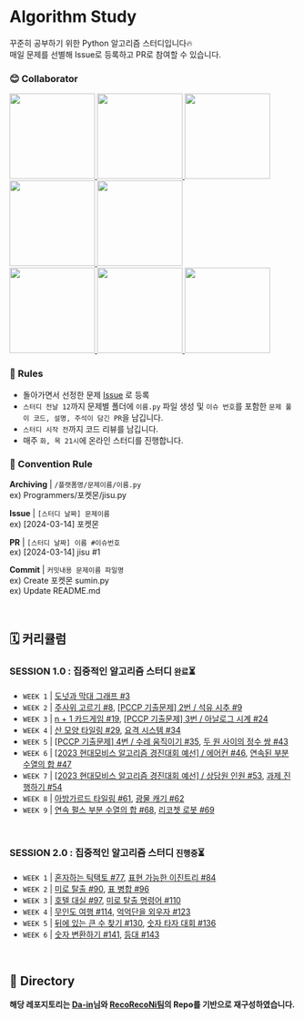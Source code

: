 # Algorithm Study

꾸준히 공부하기 위한 Python 알고리즘 스터디입니다🔥  
매일 문제를 선별해 Issue로 등록하고 PR로 참여할 수 있습니다.

### 😊 Collaborator
<div>
  <a href="https://github.com/ksumini">
    <img src="https://avatars.githubusercontent.com/ksumini" width="150" style="max-width: 100%;">
  </a>
  <a href="https://github.com/limstonestone">
    <img src="https://avatars.githubusercontent.com/limstonestone" width="150" style="max-width: 100%;">
  </a>
  <a href="https://github.com/zsmalla">
    <img src="https://avatars.githubusercontent.com/zsmalla" width="150" style="max-width: 100%;">
  </a>
  <a href="https://github.com/HeewonKwak">
    <img src="https://avatars.githubusercontent.com/HeewonKwak" width="150" style="max-width: 100%;">
  </a>
  <a href="https://github.com/osmin625">
    <img src="https://avatars.githubusercontent.com/osmin625" width="150" style="max-width: 100%;">
  </a>
</div>
  <a href="https://github.com/c0natus">
    <img src="https://avatars.githubusercontent.com/c0natus" width="150" style="max-width: 100%;">
  </a>
  <a href="https://github.com/byeol3325">
    <img src="https://avatars.githubusercontent.com/byeol3325" width="150" style="max-width: 100%;">
  </a>
  <a href="https://github.com/blaire-pi">
    <img src="https://avatars.githubusercontent.com/blaire-pi" width="150" style="max-width: 100%;">
  </a>
</div>

### 📢 Rules

- 돌아가면서 선정한 문제 [Issue](https://github.com/ksumini/Algorithm-Study/issues) 로 등록
- `스터디 전날 12`까지 문제별 폴더에 `이름.py` 파일 생성 및 `이슈 번호`를 포함한 `문제 풀이 코드, 설명, 주석이 담긴 PR`을 남깁니다.
- `스터디 시작 전`까지 코드 리뷰를 남깁니다.
- 매주 `화, 목 21시`에 온라인 스터디를 진행합니다.
<!-- `오전 10시` 온라인 스터디에서 `코드 리뷰` 및 `문제 선정` _주말, 공휴일 제외 -->

<!-- > 🚨 실패시 벌금 2배씩 증가 `1000*(2^n)` 취업 후 일괄 납부😊 중도 포기시 누적 벌금 \* 10배   -->
<!-- > 유고 사유 | 익일 코딩테스트 및 면접, 질병(인증 필요) -->

### 🌈 Convention Rule

**Archiving** | `/플랫폼명/문제이름/이름.py` <br>
ex) Programmers/포켓몬/jisu.py

**Issue** | `[스터디 날짜] 문제이름`  
ex) [2024-03-14] 포켓몬

**PR** | `[스터디 날짜] 이름 #이슈번호`  
ex) [2024-03-14] jisu #1

**Commit** | `커밋내용 문제이름 파일명`  
ex) Create 포켓몬 sumin.py  
ex) Update README.md

<br/>

## 🗓️ 커리큘럼

### SESSION 1.0 : 집중적인 알고리즘 스터디 `완료`⏳
- `WEEK 1` | [도넛과 막대 그래프 #3](https://github.com/ksumini/PS-Study/issues/3)
- `WEEK 2` | [주사위 고르기 #8](https://github.com/ksumini/PS-Study/issues/8), [[PCCP 기출문제] 2번 / 석유 시추 #9](https://github.com/ksumini/PS-Study/issues/9)
- `WEEK 3` | [n + 1 카드게임 #19](https://github.com/ksumini/PS-Study/issues/19), [[PCCP 기출문제] 3번 / 아날로그 시계 #24](https://github.com/ksumini/PS-Study/issues/24)
- `WEEK 4` | [산 모양 타일링 #29](https://github.com/ksumini/PS-Study/issues/29), [요격 시스템 #34](https://github.com/ksumini/PS-Study/issues/34)
- `WEEK 5` | [[PCCP 기출문제] 4번 / 수레 움직이기 #35](https://github.com/ksumini/PS-Study/issues/35), [두 원 사이의 정수 쌍 #43](https://github.com/ksumini/PS-Study/issues/43)
- `WEEK 6` | [[2023 현대모비스 알고리즘 경진대회 예선] / 에어컨 #46](https://github.com/ksumini/PS-Study/issues/46), [연속된 부분 수열의 합 #47](https://github.com/ksumini/PS-Study/issues/47)
- `WEEK 7` | [[2023 현대모비스 알고리즘 경진대회 예선] / 상담원 인원 #53](https://github.com/ksumini/PS-Study/issues/53), [과제 진행하기 #54](https://github.com/ksumini/PS-Study/issues/54)
- `WEEK 8` | [아방가르드 타일링 #61](https://github.com/ksumini/PS-Study/issues/61), [광물 캐기 #62](https://github.com/ksumini/PS-Study/issues/62)
- `WEEK 9` | [연속 펄스 부분 수열의 합 #68](https://github.com/ksumini/PS-Study/issues/68), [리코쳇 로봇 #69](https://github.com/ksumini/PS-Study/issues/69)

<br/>

### SESSION 2.0 : 집중적인 알고리즘 스터디 `진행중`⏳ 
- `WEEK 1` | [혼자하는 틱택토 #77](https://github.com/ksumini/PS-Study/issues/78), [표현 가능한 이진트리 #84](https://github.com/ksumini/PS-Study/issues/84)
- `WEEK 2` | [미로 탈출 #90](https://github.com/ksumini/PS-Study/issues/90), [표 병합 #96](https://github.com/ksumini/PS-Study/issues/96)
- `WEEK 3` | [호텔 대실 #97](https://github.com/ksumini/PS-Study/issues/97), [미로 탈출 명령어 #110](https://github.com/ksumini/PS-Study/issues/110)
- `WEEK 4` | [무인도 여행 #114](https://github.com/ksumini/PS-Study/issues/114), [억억단을 외우자 #123](https://github.com/ksumini/Algorithm-Study2.0/issues/123)
- `WEEK 5` | [뒤에 있는 큰 수 찾기 #130](https://github.com/ksumini/Algorithm-Study2.0/issues/130), [숫자 타자 대회 #136](https://github.com/ksumini/Algorithm-Study2.0/issues/136)
- `WEEK 6` | [숫자 변환하기 #141](https://github.com/ksumini/Algorithm-Study2.0/issues/141), [등대 #143](https://github.com/ksumini/Algorithm-Study2.0/issues/143)


<!-- ## ✨ 효과 만점 코딩테스트 Cheat Sheet!  

- [🍯 파이썬 코드를 줄여줄 꿀 라이브러리 모음](./%E2%9C%A8%20%ED%9A%A8%EA%B3%BC%20%EB%A7%8C%EC%A0%90%20%EC%BD%94%EB%94%A9%ED%85%8C%EC%8A%A4%ED%8A%B8%20Cheat%20Sheet!/%F0%9F%8D%AF%20%EC%BD%94%EB%93%9C%EB%A5%BC%20%EC%A4%84%EC%97%AC%EC%A4%84%20%EA%BF%80%20%EB%9D%BC%EC%9D%B4%EB%B8%8C%EB%9F%AC%EB%A6%AC%20%EB%AA%A8%EC%9D%8C.md)
- [✏️ 파이썬에서 사용할 수 있는 유용한 구문 모음](./%E2%9C%A8%20%ED%9A%A8%EA%B3%BC%20%EB%A7%8C%EC%A0%90%20%EC%BD%94%EB%94%A9%ED%85%8C%EC%8A%A4%ED%8A%B8%20Cheat%20Sheet!/%E2%9C%8F%EF%B8%8F%20%ED%8C%8C%EC%9D%B4%EC%8D%AC%EC%97%90%EC%84%9C%20%EC%82%AC%EC%9A%A9%ED%95%A0%20%EC%88%98%20%EC%9E%88%EB%8A%94%20%EC%9C%A0%EC%9A%A9%ED%95%9C%20%EA%B5%AC%EB%AC%B8%20%EB%AA%A8%EC%9D%8C.md)
- [📚 파이썬 자료형 특징 모음](./%E2%9C%A8%20%ED%9A%A8%EA%B3%BC%20%EB%A7%8C%EC%A0%90%20%EC%BD%94%EB%94%A9%ED%85%8C%EC%8A%A4%ED%8A%B8%20Cheat%20Sheet!/%F0%9F%93%9A%20%ED%8C%8C%EC%9D%B4%EC%8D%AC%20%EC%9E%90%EB%A3%8C%ED%98%95%20%ED%8A%B9%EC%A7%95%20%EB%AA%A8%EC%9D%8C.md)
- [🚀 알고리즘 해킹 아이디어](./%E2%9C%A8%20%ED%9A%A8%EA%B3%BC%20%EB%A7%8C%EC%A0%90%20%EC%BD%94%EB%94%A9%ED%85%8C%EC%8A%A4%ED%8A%B8%20Cheat%20Sheet!/%F0%9F%9A%80%20%EC%95%8C%EA%B3%A0%EB%A6%AC%EC%A6%98%20%ED%95%B4%ED%82%B9%20%EC%95%84%EC%9D%B4%EB%94%94%EC%96%B4.md)
-->
  
<br/> 



## 📂 Directory 

**해당 레포지토리는 [Da-in](https://github.com/da-in/algorithm-study)님와 [RecoRecoNi팀](https://github.com/RecoRecoNi/Algorithm-Study)의 Repo를 기반으로 재구성하였습니다.**
